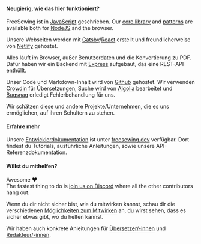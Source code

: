 ---
---

#### Neugierig, wie das hier funktioniert?

FreeSewing ist in [JavaScript](https://developer.mozilla.org/en-US/docs/Web/JavaScript) geschrieben. Our [core library](https://www.npmjs.com/package/@freesewing/core) and [patterns](/patterns) are available both for [NodeJS](https://nodejs.org/) and the browser.

Unsere Webseiten werden mit [Gatsby](https://www.gatsbyjs.com/)/[React](https://reactjs.org/) erstellt und freundlicherweise von [Netlify](https://www.netlify.com/) gehostet.

Alles läuft im Browser, außer Benutzerdaten und die Konvertierung zu PDF. Dafür haben wir ein Backend mit [Express](https://expressjs.com/) aufgebaut, das eine REST-API enthüllt.

Unser Code und Markdown-Inhalt wird von [Github](https://github.com/freesewing/) gehostet. Wir verwenden [Crowdin](https://crowdin.com/) für Übersetzungen, Suche wird von [Algolia](https://www.algolia.com/) bearbeitet und [Bugsnag](https://www.bugsnag.com/) erledigt Fehlerbehandlung für uns.

Wir schätzen diese und andere Projekte/Unternehmen, die es uns ermöglichen, auf ihren Schultern zu stehen.

#### Erfahre mehr

Unsere [Entwicklerdokumentation](https://freesewing.dev) ist unter [freesewing.dev](https://freesewing.dev) verfügbar. Dort findest du Tutorials, ausführliche Anleitungen, sowie unsere API-Referenzdokumentation.

#### Willst du mithelfen?

Awesome ❤️\
The fastest thing to do is [join us on Discord](https://discord.freesewing.org/) where all the other contributors hang out.

Wenn du dir nicht sicher bist, wie du mitwirken kannst, schau dir die verschiedenen [Möglichkeiten zum Mitwirken](https://freesewing.dev/howtos/ways-to-contribute) an, du wirst sehen, dass es sicher etwas gibt, wo du helfen kannst.

Wir haben auch konkrete Anleitungen für [Übersetzer/-innen](https://freesewing.dev/guides/translation) und [Redakteur/-innen](https://freesewing.dev/howtos/editors).
